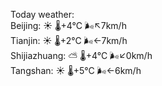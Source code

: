 Today weather:  
Beijing: ☀️ 🌡️+4°C 🌬️↖7km/h  
Tianjin: ☀️ 🌡️+2°C 🌬️←7km/h  
Shijiazhuang: ⛅️  🌡️+4°C 🌬️↙0km/h  
Tangshan: ☀️ 🌡️+5°C 🌬️←6km/h  
